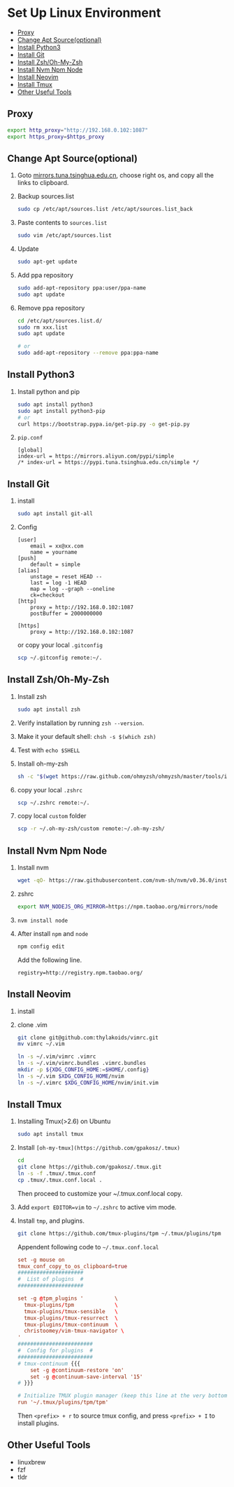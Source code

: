 Set Up Linux Environment
========================

<!-- vim-markdown-toc GFM -->

* [Proxy](#proxy)
* [Change Apt Source(optional)](#change-apt-sourceoptional)
* [Install Python3](#install-python3)
* [Install Git](#install-git)
* [Install Zsh/Oh-My-Zsh](#install-zshoh-my-zsh)
* [Install Nvm Npm Node](#install-nvm-npm-node)
* [Install Neovim](#install-neovim)
* [Install Tmux](#install-tmux)
* [Other Useful Tools](#other-useful-tools)

<!-- vim-markdown-toc -->

Proxy
-----

```sh
export http_proxy="http://192.168.0.102:1087"
export https_proxy=$https_proxy
```


Change Apt Source(optional)
-----------------

1. Goto [mirrors.tuna.tsinghua.edu.cn](https://mirrors.tuna.tsinghua.edu.cn/help/ubuntu/), choose right os, and copy all the links to clipboard.

2. Backup sources.list

    ```sh
    sudo cp /etc/apt/sources.list /etc/apt/sources.list_back
    ```

1. Paste contents to `sources.list`

    ```sh
    sudo vim /etc/apt/sources.list
    ```

4. Update

    ```sh
    sudo apt-get update
    ```

5. Add ppa repository

    ```sh
    sudo add-apt-repository ppa:user/ppa-name
    sudo apt update
    ```

1. Remove ppa repository

    ```sh
    cd /etc/apt/sources.list.d/
    sudo rm xxx.list
    sudo apt update

    # or
    sudo add-apt-repository --remove ppa:ppa-name
    ```



Install Python3
---------------

1. Install python and pip

    ```sh
    sudo apt install python3
    sudo apt install python3-pip
    # or
    curl https://bootstrap.pypa.io/get-pip.py -o get-pip.py
    ```

2. `pip.conf`

    ```config
    [global]
    index-url = https://mirrors.aliyun.com/pypi/simple
    /* index-url = https://pypi.tuna.tsinghua.edu.cn/simple */
    ```


Install Git
-----------
1. install
    ```sh
    sudo apt install git-all
    ```
2. Config
    ```config
    [user]
        email = xx@xx.com
        name = yourname
    [push]
        default = simple
    [alias]
        unstage = reset HEAD --
        last = log -1 HEAD
        map = log --graph --oneline
        ck=checkout
    [http]
        proxy = http://192.168.0.102:1087
        postBuffer = 2000000000

    [https]
        proxy = http://192.168.0.102:1087
    ```

    or copy your local `.gitconfig`
    ```sh
    scp ~/.gitconfig remote:~/.
    ```



Install Zsh/Oh-My-Zsh
---------------------

1. Install zsh
    ```sh
    sudo apt install zsh
    ```
1. Verify installation by running `zsh --version`.

1. Make it your default shell: `chsh -s $(which zsh)`

1. Test with `echo $SHELL`

2. Install oh-my-zsh
    ```sh
    sh -c "$(wget https://raw.github.com/ohmyzsh/ohmyzsh/master/tools/install.sh -O -)"
    ```

3. copy your local `.zshrc`

    ```sh
    scp ~/.zshrc remote:~/.
    ```

4. copy local `custom` folder

    ```sh
    scp -r ~/.oh-my-zsh/custom remote:~/.oh-my-zsh/
    ```



Install Nvm Npm Node
--------------------

1. Install nvm

    ```sh
    wget -qO- https://raw.githubusercontent.com/nvm-sh/nvm/v0.36.0/install.sh | bash
    ```

2. zshrc

    ```sh
    export NVM_NODEJS_ORG_MIRROR=https://npm.taobao.org/mirrors/node
    ```

3. `nvm install node`

2. After install `npm` and `node`

    ```sh
    npm config edit
    ```

    Add the following line.

   `registry=http://registry.npm.taobao.org/`


Install Neovim
--------------

1. install


2. clone .vim

    ```sh
    git clone git@github.com:thylakoids/vimrc.git
    mv vimrc ~/.vim

    ln -s ~/.vim/vimrc .vimrc
    ln -s ~/.vim/vimrc.bundles .vimrc.bundles
    mkdir -p ${XDG_CONFIG_HOME:=$HOME/.config}
    ln -s ~/.vim $XDG_CONFIG_HOME/nvim
    ln -s ~/.vimrc $XDG_CONFIG_HOME/nvim/init.vim
    ```



Install Tmux
------------

1. Installing Tmux(>2.6) on Ubuntu

    ```sh
    sudo apt install tmux
    ```

2. Install `[oh-my-tmux](https://github.com/gpakosz/.tmux)`

    ```sh
    cd
    git clone https://github.com/gpakosz/.tmux.git
    ln -s -f .tmux/.tmux.conf
    cp .tmux/.tmux.conf.local .
    ```

    Then proceed to customize your ~/.tmux.conf.local copy.

3.  Add `export EDITOR=vim` to `~/.zshrc` to active vim mode.

2. Install `tmp`, and plugins.

    ```sh
    git clone https://github.com/tmux-plugins/tpm ~/.tmux/plugins/tpm
    ```

    Appendent following code to `~/.tmux.conf.local`

    ```conf
    set -g mouse on
    tmux_conf_copy_to_os_clipboard=true
    #####################
    #  List of plugins  #
    #####################

    set -g @tpm_plugins '          \
      tmux-plugins/tpm             \
      tmux-plugins/tmux-sensible   \
      tmux-plugins/tmux-resurrect  \
      tmux-plugins/tmux-continuum  \
      christoomey/vim-tmux-navigator \
    '
    ########################
    #  Config for plugins  #
    ########################
    # tmux-continuum {{{
        set -g @continuum-restore 'on'
        set -g @continuum-save-interval '15'
    # }}}

    # Initialize TMUX plugin manager (keep this line at the very bottom of tmux.conf)
    run '~/.tmux/plugins/tpm/tpm'
    ```

    Then `<prefix> + r` to source tmux config, and press `<prefix> + I` to install plugins.

Other Useful Tools
------------------

* linuxbrew
* fzf
* tldr
